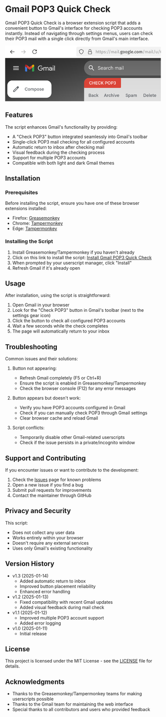 # Gmail POP3 Quick Check

Gmail POP3 Quick Check is a browser extension script that adds a convenient button to Gmail's interface for checking POP3 accounts instantly. Instead of navigating through settings menus, users can check their POP3 mail with a single click directly from Gmail's main interface.

![Gmail POP3 Quick Check Button](images/button-screenshot.png)

## Features

The script enhances Gmail's functionality by providing:

- A "Check POP3" button integrated seamlessly into Gmail's toolbar
- Single-click POP3 mail checking for all configured accounts
- Automatic return to inbox after checking mail
- Visual feedback during the checking process
- Support for multiple POP3 accounts
- Compatible with both light and dark Gmail themes

## Installation

### Prerequisites

Before installing the script, ensure you have one of these browser extensions installed:

- Firefox: [Greasemonkey](https://addons.mozilla.org/en-US/firefox/addon/greasemonkey/)
- Chrome: [Tampermonkey](https://chrome.google.com/webstore/detail/tampermonkey/dhdgffkkebhmkfjojejmpbldmpobfkfo)
- Edge: [Tampermonkey](https://microsoftedge.microsoft.com/addons/detail/tampermonkey/iikmkjmpaadaobahmlepeloendndfphd)

### Installing the Script

1. Install Greasemonkey/Tampermonkey if you haven't already
2. Click on this link to install the script: [Install Gmail POP3 Quick Check](../../raw/main/gmail-pop3-quick-check.user.js)
3. When prompted by your userscript manager, click "Install"
4. Refresh Gmail if it's already open

## Usage

After installation, using the script is straightforward:

1. Open Gmail in your browser
2. Look for the "Check POP3" button in Gmail's toolbar (next to the settings gear icon)
3. Click the button to check all configured POP3 accounts
4. Wait a few seconds while the check completes
5. The page will automatically return to your inbox

## Troubleshooting

Common issues and their solutions:

1. Button not appearing:
   - Refresh Gmail completely (F5 or Ctrl+R)
   - Ensure the script is enabled in Greasemonkey/Tampermonkey
   - Check the browser console (F12) for any error messages

2. Button appears but doesn't work:
   - Verify you have POP3 accounts configured in Gmail
   - Check if you can manually check POP3 through Gmail settings
   - Clear browser cache and reload Gmail

3. Script conflicts:
   - Temporarily disable other Gmail-related userscripts
   - Check if the issue persists in a private/incognito window

## Support and Contributing

If you encounter issues or want to contribute to the development:

1. Check the [Issues](../../issues) page for known problems
2. Open a new issue if you find a bug
3. Submit pull requests for improvements
4. Contact the maintainer through GitHub

## Privacy and Security

This script:
- Does not collect any user data
- Works entirely within your browser
- Doesn't require any external services
- Uses only Gmail's existing functionality

## Version History

- v1.3 (2025-01-14)
  - Added automatic return to inbox
  - Improved button placement reliability
  - Enhanced error handling
- v1.2 (2025-01-13)
  - Fixed compatibility with recent Gmail updates
  - Added visual feedback during mail check
- v1.1 (2025-01-12)
  - Improved multiple POP3 account support
  - Added error logging
- v1.0 (2025-01-11)
  - Initial release

## License

This project is licensed under the MIT License - see the [LICENSE](LICENSE) file for details.

## Acknowledgments

- Thanks to the Greasemonkey/Tampermonkey teams for making userscripts possible
- Thanks to the Gmail team for maintaining the web interface
- Special thanks to all contributors and users who provided feedback
